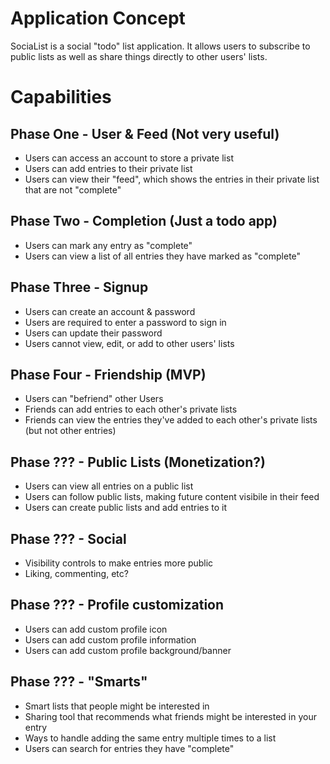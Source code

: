 # Application Concept
SociaList is a social "todo" list application. It allows users to subscribe to public lists as well as share things directly to other users' lists.

# Capabilities
## Phase One - User & Feed (Not very useful)
* Users can access an account to store a private list
* Users can add entries to their private list
* Users can view their "feed", which shows the entries in their private list that are not "complete"

## Phase Two - Completion (Just a todo app)
* Users can mark any entry as "complete"
* Users can view a list of all entries they have marked as "complete"

## Phase Three - Signup
* Users can create an account & password
* Users are required to enter a password to sign in
* Users can update their password
* Users cannot view, edit, or add to other users' lists

## Phase Four - Friendship (MVP)
* Users can "befriend" other Users
* Friends can add entries to each other's private lists
* Friends can view the entries they've added to each other's private lists (but not other entries)

## Phase ??? - Public Lists (Monetization?)
* Users can view all entries on a public list
* Users can follow public lists, making future content visibile in their feed
* Users can create public lists and add entries to it

## Phase ??? - Social
* Visibility controls to make entries more public
* Liking, commenting, etc?

## Phase ??? - Profile customization
* Users can add custom profile icon
* Users can add custom profile information
* Users can add custom profile background/banner

## Phase ??? - "Smarts"
* Smart lists that people might be interested in
* Sharing tool that recommends what friends might be interested in your entry
* Ways to handle adding the same entry multiple times to a list
* Users can search for entries they have "complete"
